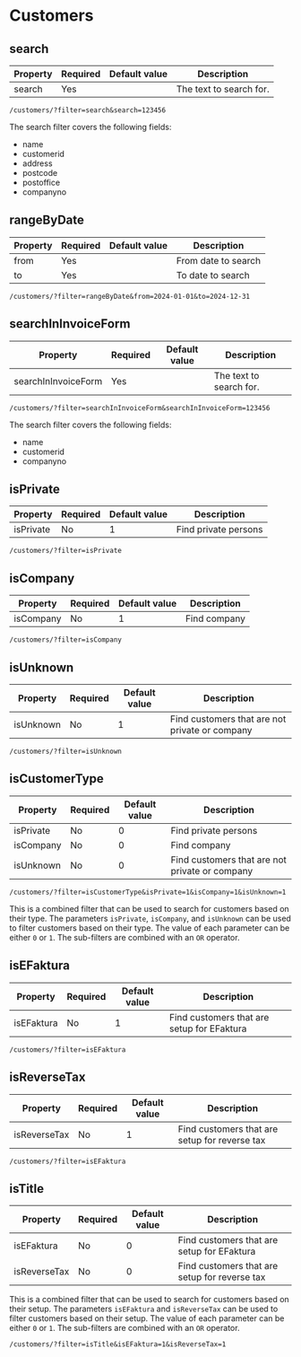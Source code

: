 # Customers

<include from="Snippets-PortalAPI.md" element-id="snippet-header" />

## search

| Property | Required | Default value | Description             |
|----------|----------|---------------|-------------------------|
| search   | Yes      |               | The text to search for. |

```
/customers/?filter=search&search=123456
```
The search filter covers the following fields:
- name
- customerid
- address
- postcode
- postoffice
- companyno

## rangeByDate

| Property | Required | Default value | Description         |
|----------|----------|---------------|---------------------|
| from     | Yes      |               | From date to search |
| to       | Yes      |               | To date to search   |

```
/customers/?filter=rangeByDate&from=2024-01-01&to=2024-12-31
```

## searchInInvoiceForm

| Property             | Required | Default value | Description             |
|----------------------|----------|---------------|-------------------------|
| searchInInvoiceForm  | Yes      |               | The text to search for. |

```
/customers/?filter=searchInInvoiceForm&searchInInvoiceForm=123456
```
The search filter covers the following fields:
- name
- customerid
- companyno


## isPrivate

| Property  | Required | Default value | Description          |
|-----------|----------|---------------|----------------------|
| isPrivate | No       | 1             | Find private persons |

```
/customers/?filter=isPrivate
```

## isCompany
| Property  | Required | Default value | Description  |
|-----------|----------|---------------|--------------|
| isCompany | No       | 1             | Find company |

```
/customers/?filter=isCompany
```

## isUnknown

| Property  | Required | Default value | Description                                    |
|-----------|----------|---------------|------------------------------------------------|
| isUnknown | No       | 1             | Find customers that are not private or company |

```
/customers/?filter=isUnknown
```

## isCustomerType
| Property  | Required | Default value | Description                                    |
|-----------|----------|---------------|------------------------------------------------|
| isPrivate | No       | 0             | Find private persons                           |
| isCompany | No       | 0             | Find company                                   |
| isUnknown | No       | 0             | Find customers that are not private or company |

```
/customers/?filter=isCustomerType&isPrivate=1&isCompany=1&isUnknown=1
```

This is a combined filter that can be used to search for customers based on their type. The parameters `isPrivate`, `isCompany`, and `isUnknown` can be used to filter customers based on their type. The value of each parameter can be either `0` or `1`. The sub-filters are combined with an `OR` operator.

## isEFaktura

| Property    | Required | Default value | Description                                |
|-------------|----------|---------------|--------------------------------------------|
| isEFaktura  | No       | 1             | Find customers that are setup for EFaktura |

```
/customers/?filter=isEFaktura
```

## isReverseTax

| Property      | Required | Default value | Description                                   |
|---------------|----------|---------------|-----------------------------------------------|
| isReverseTax  | No       | 1             | Find customers that are setup for reverse tax |

```
/customers/?filter=isEFaktura
```

## isTitle

| Property     | Required | Default value | Description                                   |
|--------------|----------|---------------|-----------------------------------------------|
| isEFaktura   | No       | 0             | Find customers that are setup for EFaktura    |
| isReverseTax | No       | 0             | Find customers that are setup for reverse tax |

This is a combined filter that can be used to search for customers based on their setup. The parameters `isEFaktura` and `isReverseTax` can be used to filter customers based on their setup. The value of each parameter can be either `0` or `1`. The sub-filters are combined with an `OR` operator.

```
/customers/?filter=isTitle&isEFaktura=1&isReverseTax=1
```